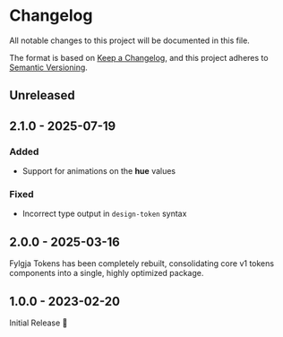 # Changelog

All notable changes to this project will be documented in this file.

The format is based on [Keep a Changelog](https://keepachangelog.com/en/1.1.0/),
and this project adheres to [Semantic Versioning](https://semver.org/spec/v2.0.0.html).

## Unreleased

## 2.1.0 - 2025-07-19

### Added
- Support for animations on the **hue** values

### Fixed
- Incorrect type output in `design-token` syntax

## 2.0.0 - 2025-03-16

Fylgja Tokens has been completely rebuilt,
consolidating core v1 tokens components into a single,
highly optimized package.

## 1.0.0 - 2023-02-20

Initial Release 🎉

